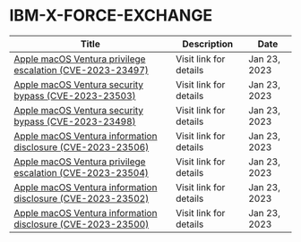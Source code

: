 

# IBM-X-FORCE-EXCHANGE

 |Title|Description|Date|
 |---|---|---|
 |[Apple macOS Ventura privilege escalation (CVE-2023-23497)](https://exchange.xforce.ibmcloud.com/activity/list?filter=Vulnerabilities)|Visit link for details|Jan 23, 2023|
 |[Apple macOS Ventura security bypass (CVE-2023-23503)](https://exchange.xforce.ibmcloud.com/activity/list?filter=Vulnerabilities)|Visit link for details|Jan 23, 2023|
 |[Apple macOS Ventura security bypass (CVE-2023-23498)](https://exchange.xforce.ibmcloud.com/activity/list?filter=Vulnerabilities)|Visit link for details|Jan 23, 2023|
 |[Apple macOS Ventura information disclosure (CVE-2023-23506)](https://exchange.xforce.ibmcloud.com/activity/list?filter=Vulnerabilities)|Visit link for details|Jan 23, 2023|
 |[Apple macOS Ventura privilege escalation (CVE-2023-23504)](https://exchange.xforce.ibmcloud.com/activity/list?filter=Vulnerabilities)|Visit link for details|Jan 23, 2023|
 |[Apple macOS Ventura information disclosure (CVE-2023-23502)](https://exchange.xforce.ibmcloud.com/activity/list?filter=Vulnerabilities)|Visit link for details|Jan 23, 2023|
 |[Apple macOS Ventura information disclosure (CVE-2023-23500)](https://exchange.xforce.ibmcloud.com/activity/list?filter=Vulnerabilities)|Visit link for details|Jan 23, 2023|
 